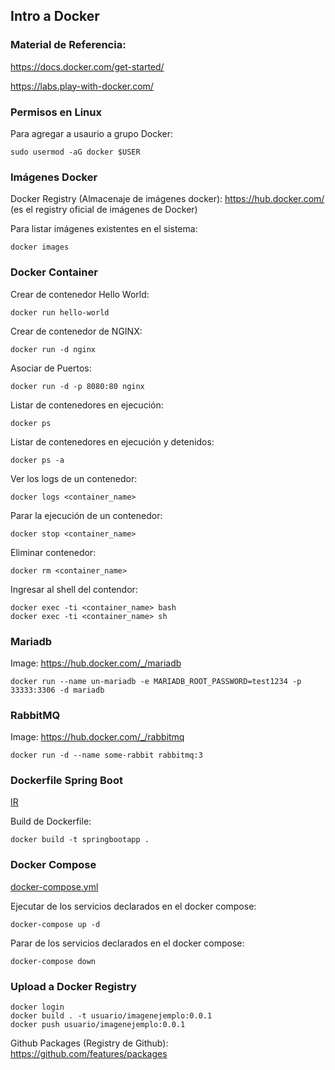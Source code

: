 ## Intro a Docker

### Material de Referencia:
https://docs.docker.com/get-started/

https://labs.play-with-docker.com/

### Permisos en Linux
Para agregar a usaurio a grupo Docker:
```
sudo usermod -aG docker $USER 
```

### Imágenes Docker

Docker Registry (Almacenaje de imágenes docker):
https://hub.docker.com/ (es el registry oficial de imágenes de Docker)

Para listar imágenes existentes en el sistema:
```
docker images
```

### Docker Container

Crear de contenedor Hello World:
```
docker run hello-world 
```

Crear de contenedor de NGINX:
```
docker run -d nginx 
```

Asociar de Puertos:
```
docker run -d -p 8080:80 nginx 
```

Listar de contenedores en ejecución:
```
docker ps
```

Listar de contenedores en ejecución y detenidos:
```
docker ps -a
```

Ver los logs de un contenedor:
```
docker logs <container_name>
```

Parar la ejecución de un contenedor:
```
docker stop <container_name>
```

Eliminar contenedor:
```
docker rm <container_name>
```

Ingresar al shell del contendor:
```
docker exec -ti <container_name> bash
docker exec -ti <container_name> sh
```

### Mariadb
Image: https://hub.docker.com/_/mariadb
```
docker run --name un-mariadb -e MARIADB_ROOT_PASSWORD=test1234 -p 33333:3306 -d mariadb
```

### RabbitMQ
Image: https://hub.docker.com/_/rabbitmq
```
docker run -d --name some-rabbit rabbitmq:3
```

### Dockerfile Spring Boot
[IR](/springboot/Dockerfile) 

Build de Dockerfile:
```
docker build -t springbootapp .
```

### Docker Compose
[docker-compose.yml](/docker-compose.yml) 

Ejecutar de los servicios declarados en el docker compose:
```
docker-compose up -d
```

Parar de los servicios declarados en el docker compose:
```
docker-compose down
```

### Upload a Docker Registry
```
docker login
docker build . -t usuario/imagenejemplo:0.0.1
docker push usuario/imagenejemplo:0.0.1
```

Github Packages (Registry de Github):
https://github.com/features/packages